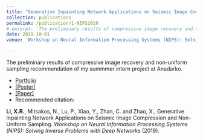 ```yaml
---
title: "Generative Inpainting Network Applications on Seismic Image Compression and Non-Uniform Sampling"
collection: publications
permalink: /publication/1-NIPS2019
# excerpt: 'The preliminary results of compressive image recovery and non-uniform sampling recommendation'
date: 2019-10-01
venue: 'Workshop on Neural Information Processing Systems (NIPS): Solving Inverse Problems with Deep Networks'

---
```

The preliminary results of compressive image recovery and non-uniform sampling recommendation of my summmer intern project at Anadarko.
* [Portfolio](/Portfolio/2seismicpublication/)
* [[Poster]](https://www.researchgate.net/publication/343385839_Toward_Zero_Human_Efforts_Iterative_Training_Framework_for_Noisy_Segmentation_Label)
* [[Paper]](https://openreview.net/forum?id=Hyleh7hqUH)
* Recommended citation: 

**Li, X.R.**, Mitsakos, N., Lu, P., Xiao, Y., Zhan, C. and Zhao, X., Generative Inpainting Network Applications on Seismic Image Compression and Non-Uniform Sampling. *Workshop on Neural Information Processing Systems (NIPS): Solving Inverse Problems with Deep Networks* (2019). 
